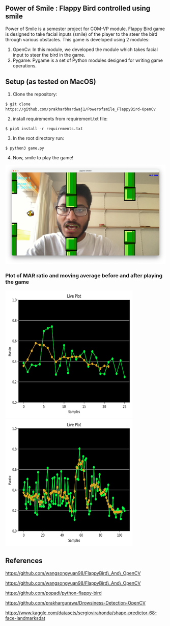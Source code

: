 ## Power of Smile : Flappy Bird controlled using smile
Power of Smile is a semester project for COM-VP module. Flappy Bird game is designed to take facial inputs (smile) of the player to the steer the bird through various obstacles. 
This game is developed using 2 modules:
1. OpenCv: In this module, we developed the module which takes facial input to steer the bird in the game.
2. Pygame: Pygame is a set of Python modules designed for writing game operations.
## Setup (as tested on MacOS)
1. Clone the repository:
```
$ git clone https://github.com/prakharbhardwaj1/Powerofsmile_FlappyBird-OpenCv
```
2. install requirements from requirement.txt file:
```
$ pip3 install -r requirements.txt
```
3. In the root directory run:
```
$ python3 game.py
```
4. Now, smile to play the game!

![Getting Started](img.png)

 ### Plot of MAR ratio and moving average before and after playing the game
<img src="Figure_1.png" width="400" height="400" />    <img src="Figure_2.png" width="400" height="400" />

## References

https://github.com/wangsongyuan98/FlappyBird\_And\_OpenCV

https://github.com/wangsongyuan98/FlappyBird\_And\_OpenCV

https://github.com/popadi/python-flappy-bird

https://github.com/prakhargurawa/Drowsiness-Detection-OpenCV

https://www.kaggle.com/datasets/sergiovirahonda/shape-predictor-68-face-landmarksdat

 



